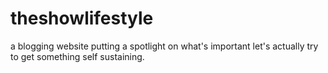 # theshowlifestyle
a blogging website putting a spotlight on what's important 
let's actually try to get something self sustaining.
